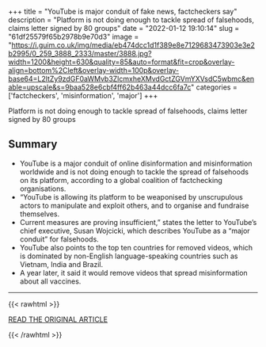 +++
title = "YouTube is major conduit of fake news, factcheckers say"
description = "Platform is not doing enough to tackle spread of falsehoods, claims letter signed by 80 groups"
date = "2022-01-12 19:10:14"
slug = "61df25579f65b2978b9e70d3"
image = "https://i.guim.co.uk/img/media/eb474dcc1d1f389e8e7129683473903e3e2b2995/0_259_3888_2333/master/3888.jpg?width=1200&height=630&quality=85&auto=format&fit=crop&overlay-align=bottom%2Cleft&overlay-width=100p&overlay-base64=L2ltZy9zdGF0aWMvb3ZlcmxheXMvdGctZGVmYXVsdC5wbmc&enable=upscale&s=9baa528e6cbf4ff62b463a44dcc6fa7c"
categories = ['factcheckers', 'misinformation', 'major']
+++

Platform is not doing enough to tackle spread of falsehoods, claims letter signed by 80 groups

## Summary

- YouTube is a major conduit of online disinformation and misinformation worldwide and is not doing enough to tackle the spread of falsehoods on its platform, according to a global coalition of factchecking organisations.
- “YouTube is allowing its platform to be weaponised by unscrupulous actors to manipulate and exploit others, and to organise and fundraise themselves.
- Current measures are proving insufficient,” states the letter to YouTube’s chief executive, Susan Wojcicki, which describes YouTube as a “major conduit” for falsehoods.
- YouTube also points to the top ten countries for removed videos, which is dominated by non-English language-speaking countries such as Vietnam, India and Brazil.
- A year later, it said it would remove videos that spread misinformation about all vaccines.

---

{{< rawhtml >}}
  <p class="article-category">
    <a target="_blank" href="https://www.theguardian.com/technology/2022/jan/12/youtube-is-major-conduit-of-fake-news-factcheckers-say">READ THE ORIGINAL ARTICLE</a>
  </p>
{{< /rawhtml >}}
